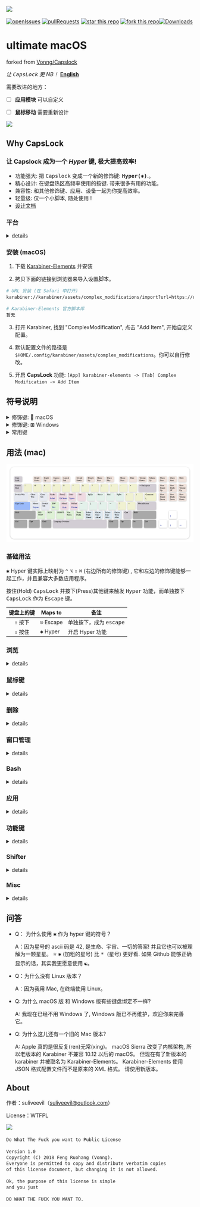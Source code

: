 ![](images/function-overview.png)

[![openIssues](https://img.shields.io/github/issues-raw/suliveevil/Capslock.svg)](https://github.com/suliveevil/Capslock/issues/new) [![pullRequests](https://img.shields.io/github/issues-pr/suliveevil/Capslock.svg)](https://github.com/suliveevil/Capslock/compare)   [![star this repo](http://githubbadges.com/star.svg?user=suliveevil&repo=capslock&style=flat)](https://github.com/suliveevil/capslock)
[![fork this repo](http://githubbadges.com/fork.svg?user=suliveevil&repo=capslock&style=flat)](https://github.com/suliveevil/capslock/fork)[![Downloads](https://img.shields.io/github/downloads/suliveevil/Capslock/total.svg)]()

# ultimate macOS

forked from [Vonng/Capslock](https://github.com/Vonng/Capslock/)

*让 <kbd>CapsLock</kbd> 更 NB！* <span align="left"> [**English**](https://github.com/suliveevil/Capslock/blob/master/README_cn.md)</span>

需要改进的地方：

- [ ] **应用模块** 可以自定义
- [ ]  **鼠标移动** 需要重新设计




![](images/trump.jpg)



## Why CapsLock

### 让 Capslock 成为一个 *Hyper* 键, 极大提高效率!

* 功能强大: 把 <kbd>Capslock</kbd> 变成一个新的修饰键: **<kbd>Hyper(✱)</kbd>**.。
* 精心设计: 在键盘热区高频率使用的按键. 带来很多有用的功能。
* 兼容性: 和其他修饰键、应用、设备一起为你提高效率。
* 轻量级:  仅一个小脚本, 随处使用 !
* [设计文档](design.md)


### 平台

<details>
<summary>details</summary>

- [CapsLock(macOS)](mac/) 使用   [Karabiner-Elements](https://pqrs.org/osx/karabiner/)
  - macOS Mojave (10.14)
  - macOS High Sierra (10.13)
  - macOS Sierra (10.12)
  - macOS EI Capitan (10.11)

</details>


### 安装 (macOS)

1. 下载 [Karabiner-Elements](https://pqrs.org/osx/karabiner/) 并安装

2. 拷贝下面的链接到浏览器来导入设置脚本。

```bash
# URL 安装 (在 Safari 中打开)
karabiner://karabiner/assets/complex_modifications/import?url=https://raw.githubusercontent.com/Vonng/Capslock/master/mac/capslock.json
```

```bash
# Karabiner-Elements 官方脚本库
暂无
```

3. 打开 Karabiner, 找到 "ComplexModification", 点击 "Add Item", 开始自定义配置。

4. 默认配置文件的路径是  `$HOME/.config/karabiner/assets/complex_modifications`。你可以自行修改。

5. 开启 **CapsLock** 功能: `[App] karabiner-elements -> [Tab] Complex Modification -> Add Item`

## 符号说明

<details>
<summary>修饰键:  macOS</summary>

| Sym  | Key     |
| :----: | ------- |
| <kbd>✱</kbd>    | Hyper   |
| <kbd>⌃</kbd>    | Control |
| <kbd>⌥</kbd>    | Option  |
| <kbd>⇧</kbd>    | Shift   |
| <kbd>⌘</kbd>    | Command |

</details>


<details>
<summary>修饰键: ⊞ Windows</summary>

| Sym  | Key     |
| :----: | ------- |
| <kbd>✱</kbd>    | Hyper   |
| <kbd>⌃</kbd>    | Control |
| <kbd>⊞</kbd>    | Windows |
| <kbd>⇧</kbd>    | Shift   |
| <kbd>⎇</kbd>    | Alter   |

</details>


<details>
<summary>常用键</summary>

| GLYPH   | NAME                                   |
| :-------: | -------------------------------------- |
| <kbd></kbd>       | Apple                                  |
| <kbd>⌘</kbd>       | Command, Cmd, Clover, (formerly) Apple |
| <kbd>⌃</kbd>       | Control, Ctl, Ctrl                     |
| <kbd>⌥</kbd>       | Option, Opt, (Windows) Alt             |
| <kbd>⎇</kbd>       | Alt                                   |
| <kbd>⇧</kbd>       | Shift                                  |
| <kbd>⇪</kbd>       | 大写锁定键(Caps Lock)                    |
| <kbd>⏏</kbd>       | Eject                                  |
| <kbd>↩</kbd>, <kbd>↵</kbd>, <kbd>⏎</kbd> | 返回键, 回车键(Return, Carriage Return) |
| <kbd>⌤</kbd>       | Enter                                  |
| <kbd>⌫</kbd>       | Delete, Backspace                      |
| <kbd>⌦</kbd>       | Forward Delete                         |
| <kbd>⎋</kbd>       | 退出(Escape, Esc)                       |
| <kbd>→</kbd>       | 右箭头                                  |
| <kbd>←</kbd>       | Left arrow                             |
| <kbd>↑</kbd>       | Up arrow                               |
| <kbd>↓</kbd>       | Down arrow                             |
| <kbd>⇞</kbd>       | Page Up, PgUp                          |
| <kbd>⇟</kbd>       | Page Down, PgDn                        |
| <kbd>↖</kbd>       | Home                                   |
| <kbd>↘</kbd>       | End                                    |
| <kbd>⌧</kbd>       | Clear                                  |
| <kbd>⇥</kbd>       | Tab, Tab Right, Horizontal Tab         |
| <kbd>⇤</kbd>       | Shift Tab, Tab Left, Back-tab          |
| <kbd>␢</kbd>       | 空格键(Space, Blank)                    |
| <kbd>␣</kbd>       | 空格键(Space, Blank)                    |
| <kbd>❘⃝</kbd>      | 电源键                                  |
| <kbd>⇭</kbd>       | Num lock                               |
| <kbd>?⃝</kbd>      | Help                                   |
| <kbd></kbd>      | Context menu                           |

</details>






## 用法 (mac)

![](images/keyboard.png)

### 基础用法

<kbd>✱</kbd> Hyper 键实际上映射为 <kbd>⌃</kbd> <kbd>⌥</kbd> <kbd>⇧</kbd> <kbd>⌘</kbd> (右边所有的修饰键) , 它和左边的修饰键能够一起工作，并且兼容大多数应用程序。 

按住(Hold) <kbd>CapsLock</kbd> 并按下(Press)其他键来触发 <kbd>Hyper</kbd> 功能，而单独按下 <kbd>CapsLock</kbd> 作为 <kbd>Escape</kbd> 键。

| 键盘上的键 | Maps to    | 备注                       |
| :------: | ---------- | -------------------------- |
| <kbd>⇪</kbd> 按下  | <kbd>⎋</kbd> Escape | 单独按下，成为 <kbd>escape</kbd>  |
| <kbd>⇪</kbd> 按住   | <kbd>✱</kbd>  Hyper | 开启 Hyper 功能 |

### 浏览

<details>
<summary>details</summary>

- 按住  <kbd>✱</kbd> Hyper 开始浏览
- 再按住一个<kbd>⌘</kbd> 来 **选择** . ( 就像按住 <kbd>⇧</kbd> 来进行大写字母输入那样)
- 再按住一个<kbd>⌥</kbd>  和 <kbd>H</kbd> <kbd>J</kbd> <kbd>K</kbd> <kbd>L</kbd> 进行 **鼠标移动**
- 再按住一个<kbd>⇧</kbd>  和 <kbd>H</kbd> <kbd>J</kbd> <kbd>K</kbd> <kbd>L</kbd> 进行 **标签页/app切换**
- 再按住一个<kbd>⌃</kbd>  和 <kbd>H</kbd> <kbd>J</kbd> <kbd>K</kbd> <kbd>L</kbd> 进行 **桌面管理** . (就像按下 <kbd>⌃</kbd> 和 <kbd>↑</kbd> <kbd>↓</kbd> <kbd>←</kbd> <kbd>→</kbd> 一样)

| Origin | Maps to        | Comment                  |
| ------: | -------------- | ------------------------ |
| <kbd>H</kbd>    | <kbd>←</kbd> 左箭头  | 光标左移         |
| <kbd>J</kbd>    | <kbd>↓</kbd> 下箭头  | 光标下移          |
| <kbd>K</kbd>    | <kbd>↑</kbd> 上箭头    | 光标上移        |
| <kbd>L</kbd>    | <kbd>→</kbd> 右箭头 | 光标右移           |
| <kbd>U</kbd>    | <kbd>⇞</kbd> PageUp     | 光标向上翻页   |
| <kbd>I</kbd>    | <kbd>↖</kbd> Home       | 光标移动到行首 |
| <kbd>O</kbd>    | <kbd>↘</kbd>  End       | 光标移动到行末 |
| <kbd>P</kbd>    | <kbd>⇟</kbd> PageDn     | 光标向下翻页   |
|  <kbd>⌃</kbd> <kbd>H</kbd>    | <kbd>⌃</kbd> <kbd>←</kbd> 左箭头  | expose all      |
|  <kbd>⌃</kbd> <kbd>J</kbd>    | <kbd>⌃</kbd> <kbd>↓</kbd> 下箭头  | 应用程序窗口 ~~show desktops~~  |
|  <kbd>⌃</kbd> <kbd>K</kbd>    | <kbd>⌃</kbd> <kbd>↑</kbd> 上箭头    | 转到上一桌面    |
|  <kbd>⌃</kbd> <kbd>L</kbd>    | <kbd>⌃</kbd> <kbd>→</kbd> 右箭头 | 转到下一桌面   |
| <kbd>⌘</kbd> <kbd>H</kbd>    | <kbd>⇧</kbd><kbd>←</kbd> 左箭头  | 光标左移并选择         |
| <kbd>⌘</kbd> <kbd>J</kbd>    | <kbd>⇧</kbd> <kbd>↓</kbd> 下箭头  | 光标下移并选择          |
| <kbd>⌘</kbd> <kbd>K</kbd>    | <kbd>⇧</kbd> <kbd>↑</kbd> 上箭头    | 光标上移并选择        |
| <kbd>⌘</kbd> <kbd>L</kbd>    | <kbd>⇧</kbd> <kbd>→</kbd> 右箭头 | 光标右移并选择          |
|  <kbd>⌥</kbd> <kbd>H</kbd>    | <kbd>←</kbd> 左箭头  | 光标左移     |
|  <kbd>⌥</kbd> <kbd>J</kbd>    | <kbd>↓</kbd> 下箭头  | 光标下移      |
|  <kbd>⌥</kbd> <kbd>K</kbd>    | <kbd>↑</kbd> 上箭头    | 光标上移    |
|  <kbd>⌥</kbd> <kbd>L</kbd>    | <kbd>→</kbd> 右箭头 | 光标右移   |


</details>


### 鼠标键

<details>
<summary>details</summary>

* 用键盘模拟鼠标
* Also can be achieved by <kbd>⌥</kbd>  with <kbd>H</kbd> <kbd>J</kbd> <kbd>K</kbd> <kbd>L</kbd> 

| Origin | Maps to        | Comment                  |
| ------: | -------------- | ------------------------ |
| <kbd>←</kbd>   | 鼠标左移  | 鼠标光标向左移动              |
| <kbd>↓</kbd>    | 鼠标下移  | 鼠标光标向右移动              |
| <kbd>↑</kbd>    | 鼠标上移    | 鼠标光标向上移动            |
| <kbd>→</kbd>    | 鼠标右移 | 鼠标光标向右移动               |
| <kbd>↩</kbd>    | 鼠标左键     | 鼠标左键点击              |
| <kbd>⌘</kbd> <kbd>↩</kbd>    | 鼠标右键    | 鼠标右键点击 |

</details>


### 删除 

<details>
<summary>details</summary>

这个模块与 vim 的 delete 不同，需要改进

| Origin    | Maps to                            | Comment             |
| --------: | ---------------------------------- | ------------------- |
| <kbd>N</kbd>       | <kbd>⌥</kbd> <kbd>⌫</kbd>  Option + ForwardDelete       | 删除光标前面的一个单词 |
| <kbd>M</kbd>       | <kbd>⌫</kbd>  ForwardDelete       | 删除光标前面的一个字符 |
| <kbd>,</kbd>       | <kbd>⌦</kbd>  Delete      | 删除光标后面的一个字符 |
| <kbd>.</kbd>       | <kbd>⌥</kbd> <kbd>⌦</kbd>  Option + Delete       | 删除光标后面的一个单词 |
| <kbd>⌘</kbd> <kbd>M</kbd> + <kbd>⌘</kbd> <kbd>N</kbd> | <kbd>⌘</kbd> <kbd>⌥</kbd> <kbd>⌫</kbd> Command+Option+ForwardDelete | 删除到行首 |

</details>



### 窗口管理

<details>
<summary>details</summary>

| Origin           | Maps to                 | Comment                                  |
| ---------------: | ----------------------- | ---------------------------------------- |
| <kbd>⇥</kbd> Tab          | <kbd>⌘</kbd> <kbd>⇥</kbd> Command+Tab | 切换窗口                        |
| <kbd>⌘</kbd><kbd>⇥</kbd> Command+Tab | <kbd>⌘</kbd><kbd>⇧</kbd><kbd>⇥</kbd> Command+Shift+Tab | 反向切换窗口              |
| <kbd>Q</kbd>              | <kbd>⌘</kbd> <kbd>Q</kbd>                   | 关闭窗口                             |
| <kbd>W</kbd>              | <kbd>⌘</kbd> <kbd>W</kbd>                   | Close Tab                                |
| <kbd>A</kbd>              | <kbd>⌃</kbd> <kbd>⌥</kbd> <kbd>⇧</kbd> <kbd>⌘</kbd> <kbd>A</kbd>               | [Moom*](https://manytricks.com/moom/) 专用。※ 一个窗口管理 app |
| <kbd>⌘</kbd><kbd>A</kbd>             | <kbd>⌃</kbd> <kbd>↑</kbd>  Ctrl+UpArrow      | 应用 Expose                  |
| <kbd>S</kbd>             | <kbd>⌃</kbd> <kbd>⇥</kbd>  Ctrl+Tab          | 切换标签页                                |
| <kbd>⌘</kbd><kbd>S</kbd>             | <kbd>⌃</kbd> <kbd>⇧</kbd> <kbd>⇥</kbd> Ctrl+Shift+Tab    | 反向切换标签页     |
| <kbd>⌘</kbd><kbd>D</kbd>             | <kbd>F11</kbd>                   | Show Desktop                             |


</details>


### Bash

<details>
<summary>details</summary>

- 常用 bash 工具: EOF, SIGINT, SIGTSTP, VIM/Tmux Prefix

| Origin | Maps to     | Comment                                      |
| -----: | ----------- | -------------------------------------------- |
| <kbd>Z</kbd>   | <kbd>⌃</kbd> <kbd>Z</kbd> | 暂停进程 SIGTSTP                                 |
| <kbd>X</kbd>   | <kbd>⌃</kbd> <kbd>R</kbd> | 运行 IDE                                   |
| <kbd>C</kbd>   | <kbd>⌃</kbd> <kbd>C</kbd> | 终止进程 SIGINT                                  |
| <kbd>V</kbd>   | <kbd>⌃</kbd> <kbd>V</kbd> | Vim Prefix                                   |
| <kbd>B</kbd>   | <kbd>⌃</kbd> <kbd>B</kbd> | [Tmux](http://tmux.github.io) Default Prefix |
| <kbd>D</kbd>   | <kbd>⌃</kbd> <kbd>D</kbd> | 文件结束 EOF                                     |



</details>


### 应用

<details>
<summary>details</summary>

- 以下设置可以被重写为你喜欢的 app。

| Origin | Maps to      | Comment                       |
| -----: | ------------ | ----------------------------- |
| <kbd>⌘</kbd> <kbd>E</kbd> | 打开 Safari | 打开网页浏览器  |
| <kbd>E</kbd>          | 打开访达 | 打开文件浏览器  |
| <kbd>R</kbd>    | 打开 iTerm2  | macOS 上一个很棒的终端 app (`Run`) |
| <kbd>⌘</kbd> <kbd>R</kbd>   | 打开PyCharm | PyCharm |
| <kbd>T</kbd>    | 打开 Visual Studio Code | 文本编辑器: Visual Studio Code                 |
| <kbd>⌘</kbd> <kbd>T</kbd>  | 打开 Typora  | 文本编辑器: Typora , 一个所见即所得的 markdown 编辑器 |
| <kbd>⌘</kbd> <kbd>D</kbd> | 打开词典 | 查询单词 |
| <kbd>⌘</kbd> <kbd>F</kbd>   | 打开 Dash      | 查询 API 文档      |
| <kbd>F</kbd> | 打开 Alfred | Leaves to <kbd>⌃</kbd><kbd>⌥</kbd> <kbd>⇧</kbd> <kbd>⌘</kbd> <kbd>F</kbd>|
| <kbd>G</kbd>    | 打开 GitHub Desktop | GitHub Desktop                          |
| <kbd>⌘</kbd><kbd>G</kbd>   | 打开 Chrome             | Google Chrome                                   |

</details>


### 功能键

<details>
<summary>details</summary>

- 使用 F1,…F12 作为标准功能键，当按下 hyper to turn them back.

- If you are using RMBP with TouchBar, consider changing your bar back to function keys with 

  `Karabiner -> Function Keys -> Use all F1, F2, etc. keys as standard function keys  `

| Origin            | Maps to              | Comment                          |
| ----------------: | -------------------- | -------------------------------- |
| <kbd>F1</kbd>              | <kbd>BrightnessDown</kbd>     |                                  |
| <kbd>F2</kbd>              | <kbd>BrightnessUp</kbd>       |                                  |
| <kbd>F3</kbd>              | <kbd>ExposeAll</kbd>          |                                  |
| <kbd>F4</kbd>              | <kbdLaunchPad></kbd>          |                                  |
| <kbd>F5</kbd>              | <kbd>KeyboardLightDown</kbd>  |                                  |
| <kbd>F6</kbd>              | <kbd>KeyboardLightUp</kbd>    |                                  |
| <kbd>F7</kbd>              | <kbd>MusicPrev</kbd>          |                                  |
| <kbd>F8</kbd>              | <kbd>MusicPlay</kbd>          |                                  |
| <kbd>F9</kbd>              | <kbd>MusicNext</kbd>          |                                  |
| <kbd>F10</kbd>             | <kbd>Mute</kbd>               |                                  |
| <kbd>F11</kbd>             | <kbd>VolumeDown</kbd>         |                                  |
| <kbd>F12</kbd>             | <kbd>VolumeUp</kbd>           |                                  |
| <kbd>F13</kbd> <kbd>PrintScreen</kbd> | <kbd>MusicPrev</kbd>          |                                  |
| <kbd>F14</kbd> <kbd>ScrollLock</kbd>  | <kbd>MusicNext</kbd>          |                                  |
| <kbd>F15</kbd> Pause       | <kbd>MusicPlay</kbd>                     | Just as it shows                 |
| <kbd>Insert</kbd>          | <kbd>⌥</kbd><kbd>BrightnessUp</kbd>      | Fine grained brightness up       |
| <kbd>Delete</kbd>          | <kbd>⌥</kbd><kbd>BrightnessDown</kbd>    | Fine grained brightness down     |
| <kbd>Home</kbd>            | <kbd>⌥</kbd><kbd>KeyboardLightUp</kbd>   | Fine grained keyboard light up   |
| <kbd>End</kbd>             | <kbd>⌥</kbd><kbd>KeyboardLightDown</kbd> | Fine grained keyboard light down |
| <kbd>PgUp</kbd>            | <kbd>⌥</kbd><kbd>VolumeUp</kbd>          | Fine grained volume up           |
| <kbd>PgDn</kbd>            | <kbd>⌥</kbd><kbd>VolumeDown</kbd>        | Fine grained volume down         |

</details>


### Shifter

<details>
<summary>details</summary>

- 更方便的 <kbd>shift</kbd>
- 分号<kbd> ;</kbd> 引号  <kbd>'</kbd> 被特殊处理， 使得输入 <kbd>!=</kbd> 和 <kbd>:=</kbd>  更方便

| Origin             | Maps to | Comment                  |
| -----------------: | ------- | ------------------------ |
| <kbd>1</kbd>                | <kbd>!</kbd>     | 感叹号                           |
| <kbd>2</kbd>                | <kbd>@</kbd>     | At                       |
| <kbd>3</kbd>                | <kbd>#</kbd>     | Sharp                    |
| <kbd>4</kbd>                | <kbd>$</kbd>     | Dollar                   |
| <kbd>5</kbd>                | <kbd>%</kbd>     | 百分号                  |
| <kbd>6</kbd>                | <kbd>^</kbd>     | 脱字符 Caret                |
| <kbd>7</kbd>                | <kbd>&</kbd>     | Ampersand                |
| <kbd>8</kbd>                | <kbd>*</kbd>     | 星号                     |
| <kbd>9</kbd>                | <kbd>(</kbd>     | 左括号       |
| <kbd>0</kbd>                | <kbd>)</kbd>     | 右括号   |
| <kbd>-</kbd> Minus          | <kbd>_</kbd>     | Hyphen                   |
| <kbd>=</kbd> Equal          | <kbd>+</kbd>     | Plus                     |
| <kbd>[</kbd> Left Bracket   | <kbd>(</kbd>     | 左括号  <kbd>⇧</kbd><kbd>9</kbd> |
| <kbd>]</kbd>  Right Bracket | <kbd>)</kbd>     | 右括号 <kbd>⇧</kbd><kbd>0</kbd> |
| <kbd>;</kbd> Semicolon      | <kbd>!</kbd>     | Exclamation              |
| <kbd>'</kbd> Single Quote   | <kbd>=</kbd>     | EqualSign                |
| <kbd>⌘</kbd> <kbd>;</kbd> Semicolon     | <kbd>!</kbd>     | Colon                    |
| <kbd>⌘</kbd> <kbd>'</kbd> Single Quote  | <kbd>=</kbd>     | EqualSign                |


</details>


### Misc

<details>
<summary>details</summary>

| Origin                 | Maps to             | Comment                                        |
| ---------------------: | ------------------- | ---------------------------------------------- |
| <kbd>⎋</kbd> Escape             | <kbd>⇪</kbd>  CapsLock       | Bug: Difficult to turn capslock off after emit |
| <kbd>~</kbd> BackQuote          | <kbd>⌃</kbd><kbd>⇧</kbd><kbd>⌘4</kbd><kbd>4</kbd>             | macOS 区域截图并保存到剪切板 |
| <kbd>⌘</kbd><kbd>~</kbd> Command+BackQuote | <kbd>⌃</kbd><kbd>⇧</kbd><kbd>4</kbd>               | macOS 区域截图并保存到桌面   |
| <kbd>⌫</kbd> Backspace          | <kbd>⌘</kbd><kbd>⌫</kbd>                | macOS 删除文件                 |
| <kbd>/</kbd> Slash              | <kbd>⌘</kbd><kbd>/</kbd> Command+Slash  | IDE 注释                      |
| <kbd>`\`</kbd> Backslash        | <kbd>⌘</kbd><kbd>/</kbd> Command+Slash  | IDE 注释                      |
| <kbd>␢</kbd> Spacebar           | <kbd>⌃</kbd><kbd>␢</kbd>  Ctrl+Spacebar | 切换输入法                     |


</details>




## 问答

- Q： 为什么使用 <kbd>✱</kbd> 作为 hyper 键的符号？

  A：因为星号的 ascii 码是 42, 是生命、宇宙、一切的答案!  并且它也可以被理解为一颗星星。 :star: <kbd>✱</kbd> (加粗的星号) 比 <kbd> * </kbd> (星号) 更好看. 如果 Github 能够正确显示的话，其实我更愿意使用 <kbd>☯</kbd>。

- Q：为什么没有 Linux 版本？

  A：因为我用 Mac, 在终端使用 Linux。

- Q:  为什么 macOS 版 和 Windows 版有些键盘绑定不一样?

  A:   我现在已经不用 Windows 了,  Windows 版已不再维护，欢迎你来完善它。

- Q:  为什么这儿还有一个旧的 Mac 版本?

  A:  Apple 真的是很反复(ren)无常(xing)。 macOS Sierra 改变了内核架构, 所以老版本的 Karabiner 不兼容 10.12 以后的 macOS。 但现在有了新版本的 karabiner 并被取名为 Karabiner-Elements。 Karabiner-Elements 使用 JSON 格式配置文件而不是原来的 XML 格式。 请使用新版本。

  

## About

作者：suliveevil（suliveevil@outlook.com）

License：WTFPL

![](https://upload.wikimedia.org/wikipedia/commons/thumb/0/05/WTFPL_logo.svg/140px-WTFPL_logo.svg.png)

```
Do What The Fuck you want to Public License

Version 1.0
Copyright (C) 2018 Feng Ruohang (Vonng).
Everyone is permitted to copy and distribute verbatim copies
of this license document, but changing it is not allowed.

Ok, the purpose of this license is simple
and you just

DO WHAT THE FUCK YOU WANT TO.
```





